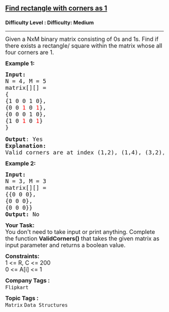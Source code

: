 <h2><a href="https://www.geeksforgeeks.org/problems/find-rectangle-with-corners-as-1--141631/1?page=5&company=Flipkart&difficulty=Medium&sortBy=submissions">Find rectangle with corners as 1</a></h2><h3>Difficulty Level : Difficulty: Medium</h3><hr><div class="problems_problem_content__Xm_eO"><p><span style="font-size:18px">Given a&nbsp;NxM binary matrix consisting of 0s and 1s. Find if there exists a rectangle/ square within the matrix whose all four corners are 1.&nbsp;</span></p>

<p><strong><span style="font-size:18px">Example 1:</span></strong></p>

<pre><span style="font-size:18px"><strong>Input:</strong>
N = 4, M = 5
matrix[][] = 
{
{1 0 0 1 0},
{0 0 <span style="color:#FF0000">1</span> 0 <span style="color:#FF0000">1</span>},
{0 0 0 1 0}, 
{1 0 <span style="color:#FF0000">1</span> 0 <span style="color:#FF0000">1</span>}
} </span>

<span style="font-size:18px"><strong>Output</strong>: Yes
<strong>Explanation:</strong>
Valid corners are at index (1,2), (1,4), (3,2), (3,4) </span></pre>

<p><strong><span style="font-size:18px">Example 2:</span></strong></p>

<pre><span style="font-size:18px"><strong>Input:</strong>
N = 3, M = 3
matrix[][] = 
{{0 0 0},
{0 0 0},
{0 0 0}}
<strong>Output:</strong> No</span></pre>

<p><span style="font-size:18px"><strong>Your Task:</strong><br>
You don't need to take input or print anything. Complete the function <strong>ValidCorners()</strong>&nbsp;that takes the given matrix as input parameter and returns a boolean value.</span></p>

<p><span style="font-size:18px"><strong>Constraints:</strong><br>
1 &lt;= R, C &lt;= 200<br>
0 &lt;= A[i] &lt;= 1</span></p>
</div><p><span style=font-size:18px><strong>Company Tags : </strong><br><code>Flipkart</code>&nbsp;<br><p><span style=font-size:18px><strong>Topic Tags : </strong><br><code>Matrix</code>&nbsp;<code>Data Structures</code>&nbsp;